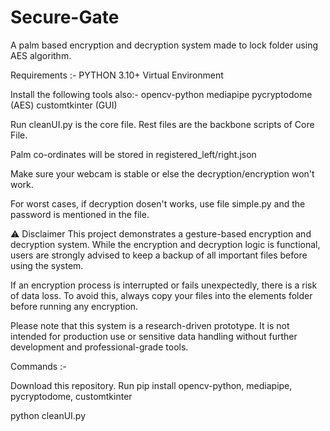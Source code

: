 # Secure-Gate
A palm based encryption and decryption system made to lock folder using AES algorithm.

Requirements :-
PYTHON 3.10+
Virtual Environment

Install the following tools also:-
opencv-python
mediapipe 
pycryptodome (AES)
customtkinter (GUI)

Run cleanUI.py is the core file.
Rest files are the backbone scripts of Core File.

Palm co-ordinates will be stored in registered_left/right.json

Make sure your webcam is stable or else the decryption/encryption won't work.

For worst cases, if decryption dosen't works, use file simple.py and the password is mentioned 
in the file.

⚠️ Disclaimer
This project demonstrates a gesture-based encryption and decryption system. While the encryption and decryption logic is functional, users are strongly advised to keep a backup of all important files before using the system.

If an encryption process is interrupted or fails unexpectedly, there is a risk of data loss. To avoid this, always copy your files into the elements folder before running any encryption.

Please note that this system is a research-driven prototype. It is not intended for production use or sensitive data handling without further development and professional-grade tools.

Commands :-

Download this repository.
Run 
pip install opencv-python, mediapipe, pycryptodome, customtkinter

python cleanUI.py